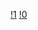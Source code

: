 [!1](https://gitlab.com/nbbrd/heylogs-ext-gitlab/-/merge_requests/1)
[!0](https://gitlab.com/nbbrd/heylogs-ext-gitlab/-/merge_requests/1)

